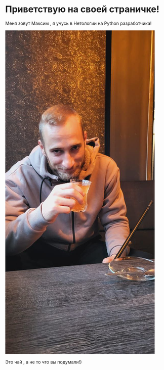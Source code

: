 # Приветствую на своей страничке!

Меня зовут Максим , я учусь в Нетологии на Python разработчика!

![Alt text](image.png)

Это чай , а не то что вы подумали!)